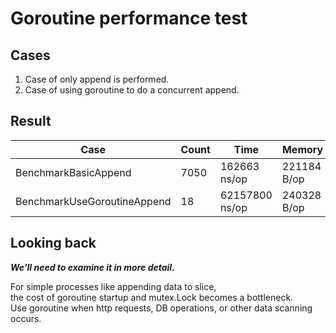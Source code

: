 # Goroutine performance test

## Cases

1. Case of only append is performed.
2. Case of using goroutine to do a concurrent append.

## Result

|  Case  |  Count  |  Time  |  Memory  |  Allocate  |
| ---- | ---- | ---- | ---- |  ----  |
|  BenchmarkBasicAppend  |  7050  |  162663 ns/op  |  221184 B/op  |  1 allocs/op  |
|  BenchmarkUseGoroutineAppend  |  18  |  62157800 ns/op  |  240328 B/op  |  201 allocs/op  |

## Looking back
***We'll need to examine it in more detail.***

For simple processes like appending data to slice,  
the cost of goroutine startup and mutex.Lock becomes a bottleneck.  
Use goroutine when http requests, DB operations, or other data scanning occurs.